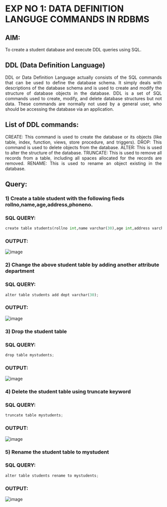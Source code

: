 # EXP NO 1: DATA DEFINITION LANGUGE COMMANDS IN RDBMS

## AIM:
To create a student database and execute DDL queries using SQL.


## DDL (Data Definition Language)
<div align="justify">
DDL or Data Definition Language actually consists of the SQL commands that can be used to define the database schema. It simply deals with descriptions of the database schema and is used to create and modify the structure of database objects in the database. DDL is a set of SQL commands used to create, modify, and delete database structures but not data. These commands are normally not used by a general user, who should be accessing the database via an application.
</div>
 
## List of DDL commands: 
<div align="justify">
CREATE: This command is used to create the database or its objects (like table, index, function, views, store procedure, and triggers).
DROP: This command is used to delete objects from the database.
ALTER: This is used to alter the structure of the database.
TRUNCATE: This is used to remove all records from a table, including all spaces allocated for the records are removed.
RENAME: This is used to rename an object existing in the database.
</div>

## Query:
### 1) Create a table student with the following fieds rollno,name,age,address,phoneno.

### SQL QUERY: 
```python
create table students(rollno int,name varchar(30),age int,address varchar(50),phoneno int);
```


### OUTPUT:
![image](https://github.com/vinushcv/I2_DBMS/assets/113975318/4565e0bd-59ff-4430-8ffb-0b2b1985a367)


### 2) Change the above student table by adding another attribute department

### SQL QUERY: 
```python
alter table students add dept varchar(30);
```
### OUTPUT:
![image](https://github.com/vinushcv/I2_DBMS/assets/113975318/3cdc4a52-9d57-4ffe-8716-61bd794b154e)



### 3) Drop the student table
 
### SQL QUERY: 
```python
drop table mystudents;

```
### OUTPUT:
![image](https://github.com/vinushcv/I2_DBMS/assets/113975318/ae2994a0-f70d-448f-8dc4-c906be535cde)



### 4) Delete the student table using truncate keyword

### SQL QUERY: 
```python
truncate table mystudents;
```

### OUTPUT:
![image](https://github.com/vinushcv/I2_DBMS/assets/113975318/d75cca6e-a583-4c1e-aa26-f2f0dd8611ef)




### 5) Rename the student table to mystudent

### SQL QUERY: 
```python
alter table students rename to mystudents;
```


### OUTPUT:
![image](https://github.com/vinushcv/I2_DBMS/assets/113975318/7ea3b9ed-978a-4b30-b614-438b4eb2c5c1)

